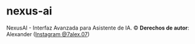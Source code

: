 # nexus-ai
 NexusAI - Interfaz Avanzada para Asistente de IA. © **Derechos de autor**: Alexander ([Instagram @7alex.07](https://www.instagram.com/7alex.07/))  

